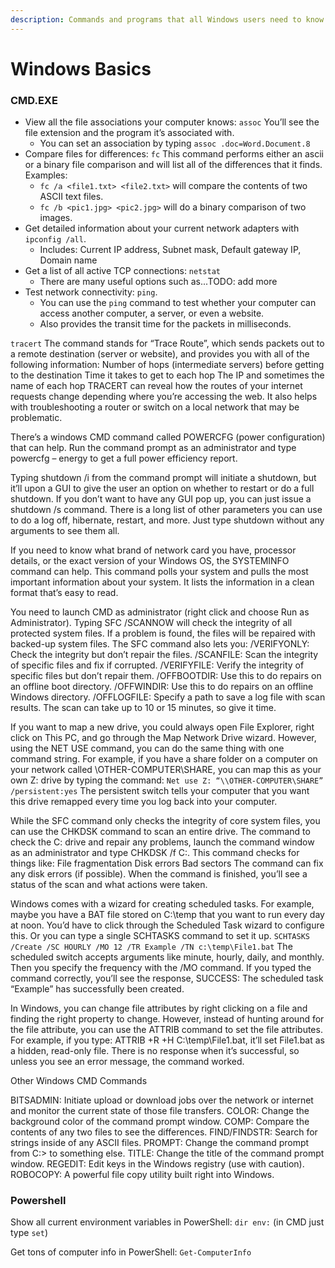 ```yaml
---
description: Commands and programs that all Windows users need to know (but many don't!).
---
```


# Windows Basics

### CMD.EXE

* View all the file associations your computer knows: `assoc` You’ll see the file extension and the program it’s associated with. 
  * You can set an association by typing `assoc .doc=Word.Document.8`
* Compare files for differences: `fc` This command performs either an ascii or a binary file comparison and will list all of the differences that it finds. Examples:
  * `fc /a <file1.txt> <file2.txt>` will compare the contents of two ASCII text files. 
  * `fc /b <pic1.jpg> <pic2.jpg>` will do a binary comparison of two images.
* Get detailed information about your current network adapters with `ipconfig /all`.
  * Includes: Current IP address, Subnet mask, Default gateway IP, Domain name
* Get a list of all active TCP connections: `netstat` 
  * There are many useful options such as...TODO: add more 
* Test network connectivity: `ping`.  
  * You can use the `ping` command to test whether your computer can access another computer, a server, or even a website. 
  * Also provides the transit time for the packets in milliseconds.

`tracert` The command stands for “Trace Route”, which sends packets out to a remote destination \(server or website\), and provides you with all of the following information: Number of hops \(intermediate servers\) before getting to the destination Time it takes to get to each hop The IP and sometimes the name of each hop TRACERT can reveal how the routes of your internet requests change depending where you’re accessing the web. It also helps with troubleshooting a router or switch on a local network that may be problematic.

There’s a windows CMD command called POWERCFG \(power configuration\) that can help. Run the command prompt as an administrator and type powercfg – energy to get a full power efficiency report.

Typing shutdown /i from the command prompt will initiate a shutdown, but it’ll upon a GUI to give the user an option on whether to restart or do a full shutdown. If you don’t want to have any GUI pop up, you can just issue a shutdown /s command. There is a long list of other parameters you can use to do a log off, hibernate, restart, and more. Just type shutdown without any arguments to see them all.

If you need to know what brand of network card you have, processor details, or the exact version of your Windows OS, the SYSTEMINFO command can help. This command polls your system and pulls the most important information about your system. It lists the information in a clean format that’s easy to read.

You need to launch CMD as administrator \(right click and choose Run as Administrator\). Typing SFC /SCANNOW will check the integrity of all protected system files. If a problem is found, the files will be repaired with backed-up system files. The SFC command also lets you: /VERIFYONLY: Check the integrity but don’t repair the files. /SCANFILE: Scan the integrity of specific files and fix if corrupted. /VERIFYFILE: Verify the integrity of specific files but don’t repair them. /OFFBOOTDIR: Use this to do repairs on an offline boot directory. /OFFWINDIR: Use this to do repairs on an offline Windows directory. /OFFLOGFILE: Specify a path to save a log file with scan results. The scan can take up to 10 or 15 minutes, so give it time.

If you want to map a new drive, you could always open File Explorer, right click on This PC, and go through the Map Network Drive wizard. However, using the NET USE command, you can do the same thing with one command string. For example, if you have a share folder on a computer on your network called \OTHER-COMPUTER\SHARE\, you can map this as your own Z: drive by typing the command: `Net use Z: “\\OTHER-COMPUTER\SHARE” /persistent:yes` The persistent switch tells your computer that you want this drive remapped every time you log back into your computer.

While the SFC command only checks the integrity of core system files, you can use the CHKDSK command to scan an entire drive. The command to check the C: drive and repair any problems, launch the command window as an administrator and type CHKDSK /f C:. This command checks for things like: File fragmentation Disk errors Bad sectors The command can fix any disk errors \(if possible\). When the command is finished, you’ll see a status of the scan and what actions were taken.

Windows comes with a wizard for creating scheduled tasks. For example, maybe you have a BAT file stored on C:\temp that you want to run every day at noon. You’d have to click through the Scheduled Task wizard to configure this. Or you can type a single SCHTASKS command to set it up. `SCHTASKS /Create /SC HOURLY /MO 12 /TR Example /TN c:\temp\File1.bat` The scheduled switch accepts arguments like minute, hourly, daily, and monthly. Then you specify the frequency with the /MO command. If you typed the command correctly, you’ll see the response, SUCCESS: The scheduled task “Example” has successfully been created.

In Windows, you can change file attributes by right clicking on a file and finding the right property to change. However, instead of hunting around for the file attribute, you can use the ATTRIB command to set the file attributes. For example, if you type: ATTRIB +R +H C:\temp\File1.bat, it’ll set File1.bat as a hidden, read-only file. There is no response when it’s successful, so unless you see an error message, the command worked.

Other Windows CMD Commands

BITSADMIN: Initiate upload or download jobs over the network or internet and monitor the current state of those file transfers. COLOR: Change the background color of the command prompt window. COMP: Compare the contents of any two files to see the differences. FIND/FINDSTR: Search for strings inside of any ASCII files. PROMPT: Change the command prompt from C:&gt; to something else. TITLE: Change the title of the command prompt window. REGEDIT: Edit keys in the Windows registry \(use with caution\). ROBOCOPY: A powerful file copy utility built right into Windows.

### Powershell

Show all current environment variables in PowerShell: `dir env:` \(in CMD just type `set`\)

Get tons of computer info in PowerShell: `Get-ComputerInfo`

